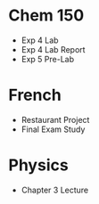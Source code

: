 # Chem 150

- Exp 4 Lab
- Exp 4 Lab Report
- Exp 5 Pre-Lab

# French

- Restaurant Project
- Final Exam Study

# Physics

- Chapter 3 Lecture

